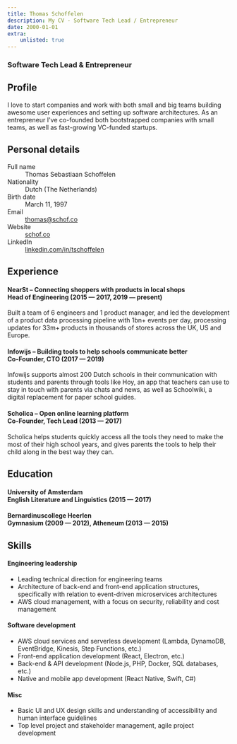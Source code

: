 ```yaml
---
title: Thomas Schoffelen
description: My CV - Software Tech Lead / Entrepreneur
date: 2000-01-01
extra:
    unlisted: true
---
```


<div class="p-6 my-8 md:my-20 max-w-3xl mx-auto text-gray-900">
    <h3 class="mt-3 mb-10 md:text-xl">
    Software Tech Lead &amp; Entrepreneur
    </h3>
    <div class="divide-y border-t border-gray-200 divide-gray-200 flex flex-col gap-8">
    <div class="md:grid grid-cols-4 gap-8 pt-8">
        <h2 class="text-xl font-semibold mb-2">Profile</h2>
        <div class="col-span-3">
        <p class="prose">
            I love to start companies and work with both small and big teams
            building awesome user experiences and setting up software
            architectures. As an entrepreneur I've co-founded both
            bootstrapped companies with small teams, as well as fast-growing
            VC-funded startups.
        </p>
        </div>
    </div>
    <div class="md:grid grid-cols-4 gap-8 pt-8">
        <h2 class="text-xl font-semibold mb-2">Personal details</h2>
        <div class="col-span-3">
        <dl class="grid grid-cols-3 text-gray-700">
            <dt>Full name</dt>
            <dd class="col-span-2 text-gray-800 mb-2">
            Thomas Sebastiaan Schoffelen
            </dd>
            <dt>Nationality</dt>
            <dd class="col-span-2 text-gray-800 mb-2">
            Dutch (The Netherlands)
            </dd>
            <dt>Birth date</dt>
            <dd class="col-span-2 text-gray-800 mb-2">March 11, 1997</dd>
            <dt>Email</dt>
            <dd class="col-span-2 text-gray-800 mb-2">
            <a
                href="mailto:thomas@schof.co"
                class="border-b transition hover:border-gray-800"
            >
                thomas@schof.co
            </a>
            </dd>
            <dt>Website</dt>
            <dd class="col-span-2 text-gray-800 mb-2">
            <a
                href="https://schof.co"
                class="border-b transition hover:border-gray-800"
            >
                schof.co
            </a>
            </dd>
            <dt>LinkedIn</dt>
            <dd class="col-span-2 text-gray-800 mb-2">
            <a
                href="https://linkedin.com/in/tschoffelen"
                class="border-b transition hover:border-gray-800"
            >
                linkedin.com/in/tschoffelen
            </a>
            </dd>
        </dl>
        </div>
    </div>
    <div class="md:grid grid-cols-4 gap-8 pt-8">
        <h2 class="text-xl font-semibold mb-2">Experience</h2>
        <div class="col-span-3 prose">
        <h4>
            NearSt &ndash; Connecting shoppers with products in local shops
            <br />
            <span class="font-normal">
            Head of Engineering (2015 — 2017, 2019 — present)
            </span>
        </h4>
        <p>
            Built a team of 6 engineers and 1 product manager, and led the
            development of a product data processing pipeline with 1bn+ events
            per day, processing updates for 33m+ products in thousands of
            stores across the UK, US and Europe.
        </p>
        <h4>
            Infowijs &ndash; Building tools to help schools communicate better
            <br />
            <span class="font-normal">Co-Founder, CTO (2017 — 2019)</span>
        </h4>
        <p>
            Infowijs supports almost 200 Dutch schools in their communication
            with students and parents through tools like Hoy, an app that
            teachers can use to stay in touch with parents via chats and news,
            as well as Schoolwiki, a digital replacement for paper school
            guides.
        </p>
        <h4>
            Scholica &ndash; Open online learning platform
            <br />
            <span class="font-normal">
            Co-Founder, Tech Lead (2013 — 2017)
            </span>
        </h4>
        <p>
            Scholica helps students quickly access all the tools they need to
            make the most of their high school years, and gives parents the
            tools to help their child along in the best way they can.
        </p>
        </div>
    </div>
    <div class="md:grid grid-cols-4 gap-8 pt-8">
        <h2 class="text-xl font-semibold mb-2">Education</h2>
        <div class="col-span-3 prose">
        <h4>
            University of Amsterdam <br />
            <span class="font-normal">
            English Literature and Linguistics (2015 — 2017)
            </span>
        </h4>
        <h4>
            Bernardinuscollege Heerlen <br />
            <span class="font-normal">
            Gymnasium (2009 — 2012), Atheneum (2013 — 2015)
            </span>
        </h4>
        </div>
    </div>
    <div class="md:grid grid-cols-4 gap-8 pt-8">
        <h2 class="text-xl font-semibold mb-2">Skills</h2>
        <div class="col-span-3 prose">
        <h4>Engineering leadership</h4>
        <ul>
            <li>Leading technical direction for engineering teams</li>
            <li>
            Architecture of back-end and front-end application structures,
            specifically with relation to event-driven microservices
            architectures
            </li>
            <li>
            AWS cloud management, with a focus on security, reliability and
            cost management
            </li>
        </ul>
        <h4>Software development</h4>
        <ul>
            <li>
            AWS cloud services and serverless development (Lambda, DynamoDB,
            EventBridge, Kinesis, Step Functions, etc.)
            </li>
            <li>Front-end application development (React, Electron, etc.)</li>
            <li>
            Back-end & API development (Node.js, PHP, Docker, SQL databases,
            etc.)
            </li>
            <li>
            Native and mobile app development (React Native, Swift, C#)
            </li>
        </ul>
        <h4>Misc</h4>
        <ul>
            <li>
            Basic UI and UX design skills and understanding of accessibility
            and human interface guidelines
            </li>
            <li>
            Top level project and stakeholder management, agile project
            development
            </li>
        </ul>
        </div>
    </div>
    </div>
</div>